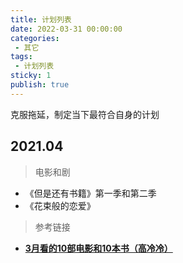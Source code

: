 ```yaml
---
title: 计划列表
date: 2022-03-31 00:00:00
categories:
 - 其它
tags:
 - 计划列表
sticky: 1
publish: true
---
```


克服拖延，制定当下最符合自身的计划

<!-- more -->

## 2021.04

> 电影和剧

- 《但是还有书籍》第一季和第二季
- 《花束般的恋爱》

> 参考链接

- [**3月看的10部电影和10本书（高冷冷）**](https://mp.weixin.qq.com/s/ZNHTnm1C6KnoObzN2vK0wQ)
